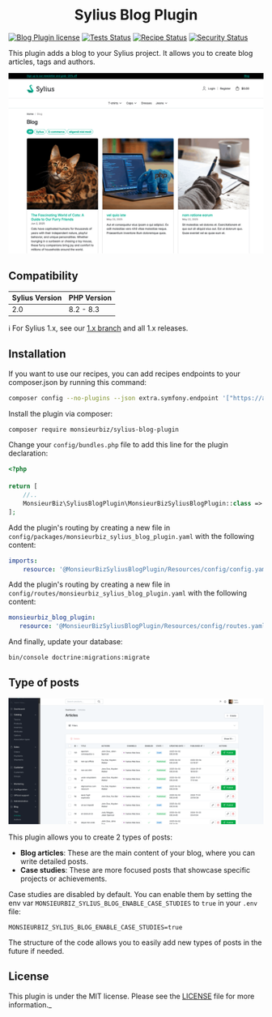 <h1 align="center">Sylius Blog Plugin</h1>

[![Blog Plugin license](https://img.shields.io/github/license/monsieurbiz/SyliusBlogPlugin?public)](https://github.com/monsieurbiz/SyliusBlogPlugin/blob/master/LICENSE.txt)
[![Tests Status](https://img.shields.io/github/actions/workflow/status/monsieurbiz/SyliusBlogPlugin/tests.yaml?branch=master&logo=github)](https://github.com/monsieurbiz/SyliusBlogPlugin/actions?query=workflow%3ATests)
[![Recipe Status](https://img.shields.io/github/actions/workflow/status/monsieurbiz/SyliusBlogPlugin/recipe.yaml?branch=master&label=recipes&logo=github)](https://github.com/monsieurbiz/SyliusBlogPlugin/actions?query=workflow%3ASecurity)
[![Security Status](https://img.shields.io/github/actions/workflow/status/monsieurbiz/SyliusBlogPlugin/security.yaml?branch=master&label=security&logo=github)](https://github.com/monsieurbiz/SyliusBlogPlugin/actions?query=workflow%3ASecurity)

This plugin adds a blog to your Sylius project. It allows you to create blog articles, tags and authors.

![List of article in a Sylius blog](images/blog_front.png)

## Compatibility

| Sylius Version | PHP Version     |
|----------------|-----------------|
| 2.0            | 8.2 - 8.3       |

ℹ️ For Sylius 1.x, see our [1.x branch](https://github.com/monsieurbiz/SyliusBlogPlugin/tree/1.x) and all 1.x releases.

## Installation

If you want to use our recipes, you can add recipes endpoints to your composer.json by running this command:

```bash
composer config --no-plugins --json extra.symfony.endpoint '["https://api.github.com/repos/monsieurbiz/symfony-recipes/contents/index.json?ref=flex/master","flex://defaults"]'
```

Install the plugin via composer:

```bash
composer require monsieurbiz/sylius-blog-plugin
```

<!-- The section on the flex recipe will be displayed when the flex recipe will be available on contrib repo
<details><summary>For the installation without flex, follow these additional steps</summary>
-->

Change your `config/bundles.php` file to add this line for the plugin declaration:

```php
<?php

return [
    //..
    MonsieurBiz\SyliusBlogPlugin\MonsieurBizSyliusBlogPlugin::class => ['all' => true],
];
```

Add the plugin's routing by creating a new file in `config/packages/monsieurbiz_sylius_blog_plugin.yaml` with the following content:

```yaml
imports:
    resource: '@MonsieurBizSyliusBlogPlugin/Resources/config/config.yaml'
```

Add the plugin's routing by creating a new file in `config/routes/monsieurbiz_sylius_blog_plugin.yaml` with the following content:

```yaml
monsieurbiz_blog_plugin:
   resource: '@MonsieurBizSyliusBlogPlugin/Resources/config/routes.yaml'
```

And finally, update your database:

```bash
bin/console doctrine:migrations:migrate
```

## Type of posts

![List of article in a Sylius admin](images/blog_admin.png)

This plugin allows you to create 2 types of posts:
- **Blog articles**: These are the main content of your blog, where you can write detailed posts.
- **Case studies**: These are more focused posts that showcase specific projects or achievements.

Case studies are disabled by default. You can enable them by setting the env var `MONSIEURBIZ_SYLIUS_BLOG_ENABLE_CASE_STUDIES` to `true` in your `.env` file:

```dotenv
MONSIEURBIZ_SYLIUS_BLOG_ENABLE_CASE_STUDIES=true
```

The structure of the code allows you to easily add new types of posts in the future if needed.

## License

This plugin is under the MIT license.
Please see the [LICENSE](LICENSE) file for more information._
